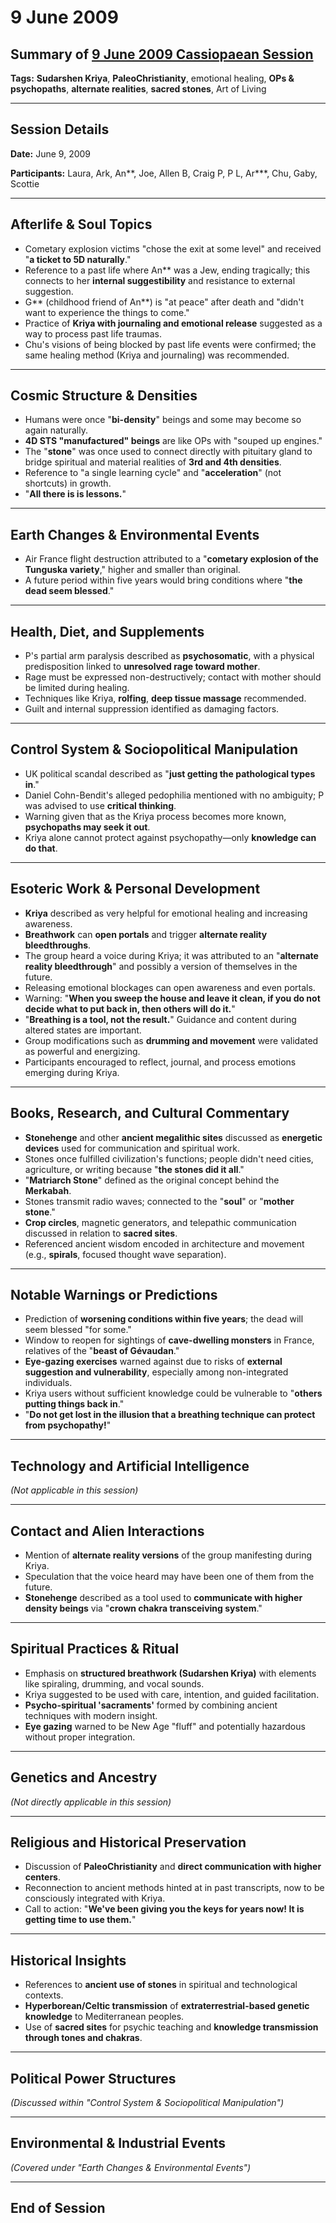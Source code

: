 # 9 June 2009

## Summary of [9 June 2009 Cassiopaean Session](https://cassiopaea.org/forum/threads/session-09-june-2009.12634/)

**Tags:** **Sudarshen Kriya**, **PaleoChristianity**, emotional healing, **OPs & psychopaths**, **alternate realities**, **sacred stones**, Art of Living

---

## Session Details

**Date:** June 9, 2009

**Participants:** Laura, Ark, An**, Joe, Allen B, Craig P, P L, Ar***, Chu, Gaby, Scottie

---

## Afterlife & Soul Topics

- Cometary explosion victims "chose the exit at some level" and received "**a ticket to 5D naturally**."
- Reference to a past life where An** was a Jew, ending tragically; this connects to her **internal suggestibility** and resistance to external suggestion.
- G** (childhood friend of An**) is "at peace" after death and "didn't want to experience the things to come."
- Practice of **Kriya with journaling and emotional release** suggested as a way to process past life traumas.
- Chu's visions of being blocked by past life events were confirmed; the same healing method (Kriya and journaling) was recommended.

---

## Cosmic Structure & Densities

- Humans were once "**bi-density**" beings and some may become so again naturally.
- **4D STS "manufactured" beings** are like OPs with "souped up engines."
- The "**stone**" was once used to connect directly with pituitary gland to bridge spiritual and material realities of **3rd and 4th densities**.
- Reference to "a single learning cycle" and "**acceleration**" (not shortcuts) in growth.
- "**All there is is lessons.**"

---

## Earth Changes & Environmental Events

- Air France flight destruction attributed to a "**cometary explosion of the Tunguska variety**," higher and smaller than original.
- A future period within five years would bring conditions where "**the dead seem blessed**."

---

## Health, Diet, and Supplements

- P's partial arm paralysis described as **psychosomatic**, with a physical predisposition linked to **unresolved rage toward mother**.
- Rage must be expressed non-destructively; contact with mother should be limited during healing.
- Techniques like Kriya, **rolfing**, **deep tissue massage** recommended.
- Guilt and internal suppression identified as damaging factors.

---

## Control System & Sociopolitical Manipulation

- UK political scandal described as "**just getting the pathological types in**."
- Daniel Cohn-Bendit's alleged pedophilia mentioned with no ambiguity; P was advised to use **critical thinking**.
- Warning given that as the Kriya process becomes more known, **psychopaths may seek it out**.
- Kriya alone cannot protect against psychopathy—only **knowledge can do that**.

---

## Esoteric Work & Personal Development

- **Kriya** described as very helpful for emotional healing and increasing awareness.
- **Breathwork** can **open portals** and trigger **alternate reality bleedthroughs**.
- The group heard a voice during Kriya; it was attributed to an "**alternate reality bleedthrough**" and possibly a version of themselves in the future.
- Releasing emotional blockages can open awareness and even portals.
- Warning: "**When you sweep the house and leave it clean, if you do not decide what to put back in, then others will do it.**"
- "**Breathing is a tool, not the result.**" Guidance and content during altered states are important.
- Group modifications such as **drumming and movement** were validated as powerful and energizing.
- Participants encouraged to reflect, journal, and process emotions emerging during Kriya.

---

## Books, Research, and Cultural Commentary

- **Stonehenge** and other **ancient megalithic sites** discussed as **energetic devices** used for communication and spiritual work.
- Stones once fulfilled civilization's functions; people didn't need cities, agriculture, or writing because "**the stones did it all**."
- "**Matriarch Stone**" defined as the original concept behind the **Merkabah**.
- Stones transmit radio waves; connected to the "**soul**" or "**mother stone**."
- **Crop circles**, magnetic generators, and telepathic communication discussed in relation to **sacred sites**.
- Referenced ancient wisdom encoded in architecture and movement (e.g., **spirals**, focused thought wave separation).

---

## Notable Warnings or Predictions

- Prediction of **worsening conditions within five years**; the dead will seem blessed "for some."
- Window to reopen for sightings of **cave-dwelling monsters** in France, relatives of the "**beast of Gévaudan**."
- **Eye-gazing exercises** warned against due to risks of **external suggestion and vulnerability**, especially among non-integrated individuals.
- Kriya users without sufficient knowledge could be vulnerable to "**others putting things back in**."
- "**Do not get lost in the illusion that a breathing technique can protect from psychopathy!**"

---

## Technology and Artificial Intelligence

*(Not applicable in this session)*

---

## Contact and Alien Interactions

- Mention of **alternate reality versions** of the group manifesting during Kriya.
- Speculation that the voice heard may have been one of them from the future.
- **Stonehenge** described as a tool used to **communicate with higher density beings** via "**crown chakra transceiving system**."

---

## Spiritual Practices & Ritual

- Emphasis on **structured breathwork (Sudarshen Kriya)** with elements like spiraling, drumming, and vocal sounds.
- Kriya suggested to be used with care, intention, and guided facilitation.
- **Psycho-spiritual 'sacraments'** formed by combining ancient techniques with modern insight.
- **Eye gazing** warned to be New Age "fluff" and potentially hazardous without proper integration.

---

## Genetics and Ancestry

*(Not directly applicable in this session)*

---

## Religious and Historical Preservation

- Discussion of **PaleoChristianity** and **direct communication with higher centers**.
- Reconnection to ancient methods hinted at in past transcripts, now to be consciously integrated with Kriya.
- Call to action: "**We've been giving you the keys for years now! It is getting time to use them.**"

---

## Historical Insights

- References to **ancient use of stones** in spiritual and technological contexts.
- **Hyperborean/Celtic transmission** of **extraterrestrial-based genetic knowledge** to Mediterranean peoples.
- Use of **sacred sites** for psychic teaching and **knowledge transmission through tones and chakras**.

---

## Political Power Structures

*(Discussed within "Control System & Sociopolitical Manipulation")*

---

## Environmental & Industrial Events

*(Covered under "Earth Changes & Environmental Events")*

---

## End of Session